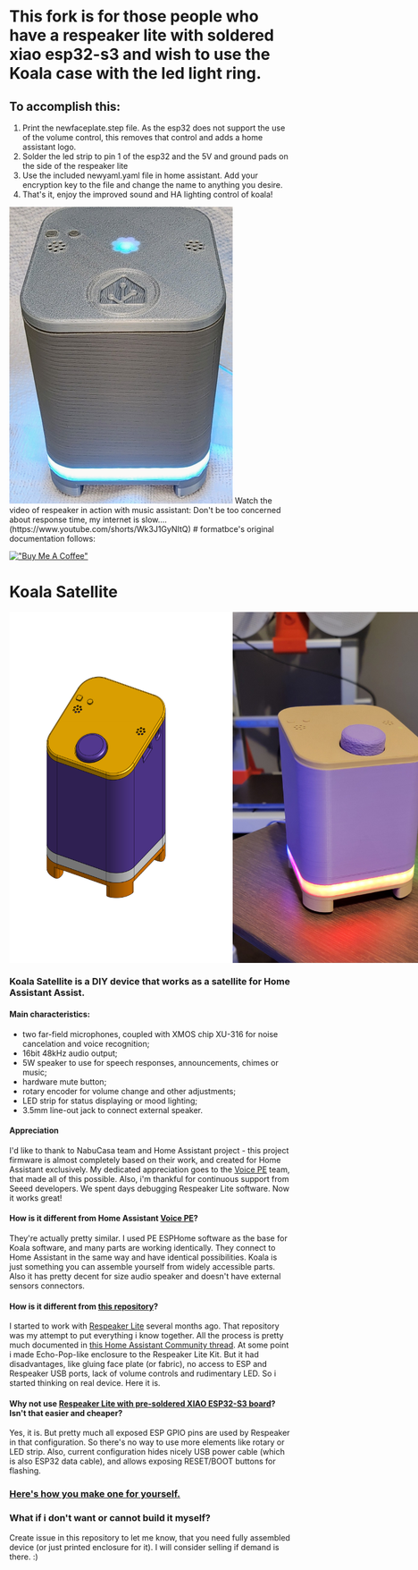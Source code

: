 # This fork is for those people who have a respeaker lite with soldered xiao esp32-s3 and wish to use the Koala case with the led light ring.
## To accomplish this:
   1. Print the newfaceplate.step file. As the esp32 does not support the use of the volume control, this removes that control and adds a home assistant logo.
   2. Solder the led strip to pin 1 of the esp32 and the 5V and ground pads on the side of the respeaker lite
   3. Use the included newyaml.yaml file in home assistant. Add your encryption key to the file and change the name to anything you desire.
   4. That's it, enjoy the improved sound and HA lighting control of koala!
 <img src="/casing/images/koala1.jpg" width="400">
Watch the video of respeaker in action with music assistant: Don't be too concerned about response time, my internet is slow.... (https://www.youtube.com/shorts/Wk3J1GyNItQ)
# formatbce's original documentation follows:

[!["Buy Me A Coffee"](https://www.buymeacoffee.com/assets/img/custom_images/orange_img.png)](https://www.buymeacoffee.com/formatbce)

# Koala Satellite
<div style="display: flex; justify-content: space-between;">
  <img src="/casing/images/assembled.png" width="400">
  <img src="/instructions/images/live_view_old.jpg" width="400">
</div>

### Koala Satellite is a DIY device that works as a satellite for Home Assistant Assist.

#### Main characteristics:
- two far-field microphones, coupled with XMOS chip XU-316 for noise cancelation and voice recognition;
- 16bit 48kHz audio output;
- 5W speaker to use for speech responses, announcements, chimes or music;
- hardware mute button;
- rotary encoder for volume change and other adjustments;
- LED strip for status displaying or mood lighting;
- 3.5mm line-out jack to connect external speaker.

#### Appreciation
I'd like to thank to NabuCasa team and Home Assistant project - this project firmware is almost completely based on their work, and created for Home Assistant exclusively.
My dedicated appreciation goes to the  [Voice PE](https://github.com/esphome/home-assistant-voice-pe) team, that made all of this possible.
Also, i'm thankful for continuous support from Seeed developers. We spent days debugging Respeaker Lite software. Now it works great!

#### How is it different from Home Assistant [Voice PE](https://www.home-assistant.io/voice-pe)?
They're actually pretty similar. I used PE ESPHome software as the base for Koala software, and many parts are working identically.
They connect to Home Assistant in the same way and have identical possibilities.
Koala is just something you can assemble yourself from widely accessible parts.
Also it has pretty decent for size audio speaker and doesn't have external sensors connectors.

#### How is it different from [this repository](https://github.com/formatBCE/Respeaker-Lite-ESPHome-integration)?
I started to work with [Respeaker Lite](https://www.seeedstudio.com/ReSpeaker-Lite-p-5928.html) several months ago. 
That repository was my attempt to put everything i know together.
All the process is pretty much documented in [this Home Assistant Community thread](https://community.home-assistant.io/t/respeaker-lite-new-seeed-studio-voice-assistant-development-kit-hardware-combine-esp32-with-xmos-xu316-dsp-chip-for-advanced-audio-processing-as-a-esphome-based-home-assistant-assist-satellite-voice-devkit).
At some point i made Echo-Pop-like enclosure to the Respeaker Lite Kit. But it had disadvantages, like gluing face plate (or fabric), no access to ESP and Respeaker USB ports, lack of volume controls and rudimentary LED.
So i started thinking on real device. Here it is.

#### Why not use [Respeaker Lite with pre-soldered XIAO ESP32-S3 board](https://www.seeedstudio.com/ReSpeaker-Lite-Voice-Assistant-Kit-p-5929.html)? Isn't that easier and cheaper?
Yes, it is. But pretty much all exposed ESP GPIO pins are used by Respeaker in that configuration. So there's no way to use more elements like rotary or LED strip.
Also, current configuration hides nicely USB power cable (which is also ESP32 data cable), and allows exposing RESET/BOOT buttons for flashing.

### [Here's how you make one for yourself.](/instructions/assembly.md)

### What if i don't want or cannot build it myself?
Create issue in this repository to let me know, that you need fully assembled device (or just printed enclosure for it). I will consider selling if demand is there. :)
